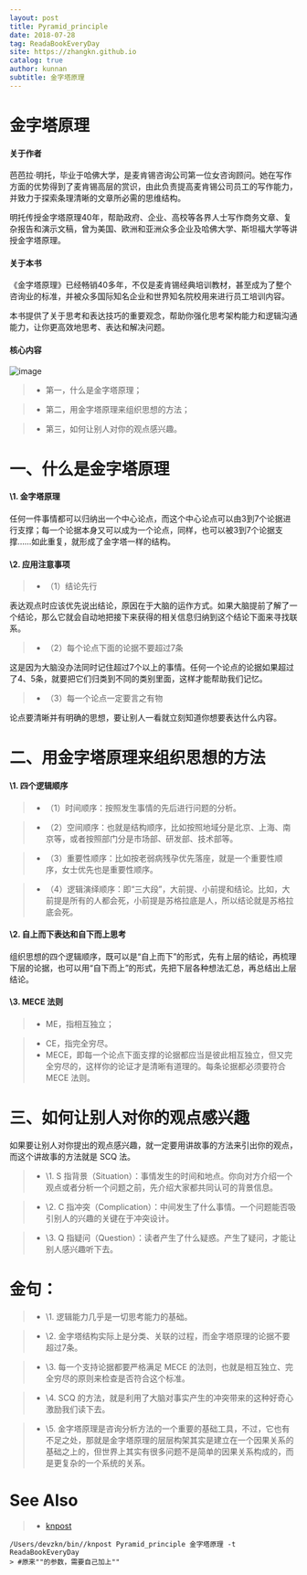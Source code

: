 ```yaml
---
layout: post
title: Pyramid_principle
date: 2018-07-28
tag: ReadaBookEveryDay
site: https://zhangkn.github.io
catalog: true
author: kunnan
subtitle: 金字塔原理
---
```




# 金字塔原理

#### 关于作者

芭芭拉·明托，毕业于哈佛大学，是麦肯锡咨询公司第一位女咨询顾问。她在写作方面的优势得到了麦肯锡高层的赏识，由此负责提高麦肯锡公司员工的写作能力，并致力于探索条理清晰的文章所必需的思维结构。

明托传授金字塔原理40年，帮助政府、企业、高校等各界人士写作商务文章、复杂报告和演示文稿，曾为美国、欧洲和亚洲众多企业及哈佛大学、斯坦福大学等讲授金字塔原理。

#### 关于本书

《金字塔原理》已经畅销40多年，不仅是麦肯锡经典培训教材，甚至成为了整个咨询业的标准，并被众多国际知名企业和世界知名院校用来进行员工培训内容。

本书提供了关于思考和表达技巧的重要观念，帮助你强化思考架构能力和逻辑沟通能力，让你更高效地思考、表达和解决问题。

#### 核心内容

![image](https://ws1.sinaimg.cn/large/af39b376gy1ftpd5q7oa1j21ok19f1kx.jpg)

> * 第一，什么是金字塔原理；

> * 第二，用金字塔原理来组织思想的方法；

> * 第三，如何让别人对你的观点感兴趣。





# 一、什么是金字塔原理

#### \1. 金字塔原理

任何一件事情都可以归纳出一个中心论点，而这个中心论点可以由3到7个论据进行支撑；每一个论据本身又可以成为一个论点，同样，也可以被3到7个论据支撑……如此重复，就形成了金字塔一样的结构。

#### \2. 应用注意事项

> * （1）结论先行

表达观点时应该优先说出结论，原因在于大脑的运作方式。如果大脑提前了解了一个结论，那么它就会自动地把接下来获得的相关信息归纳到这个结论下面来寻找联系。

> * （2）每个论点下面的论据不要超过7条

这是因为大脑没办法同时记住超过7个以上的事情。任何一个论点的论据如果超过了4、5条，就要把它们归类到不同的类别里面，这样才能帮助我们记忆。

> * （3）每一个论点一定要言之有物

论点要清晰并有明确的思想，要让别人一看就立刻知道你想要表达什么内容。

# 二、用金字塔原理来组织思想的方法

#### \1. 四个逻辑顺序

> * （1）时间顺序：按照发生事情的先后进行问题的分析。

> * （2）空间顺序：也就是结构顺序，比如按照地域分是北京、上海、南京等，或者按照部门分是市场部、研发部、技术部等。

> * （3）重要性顺序：比如按老弱病残孕优先落座，就是一个重要性顺序，女士优先也是重要性顺序。

> * （4）逻辑演绎顺序：即“三大段”，大前提、小前提和结论。比如，大前提是所有的人都会死，小前提是苏格拉底是人，所以结论就是苏格拉底会死。

#### \2. 自上而下表达和自下而上思考

组织思想的四个逻辑顺序，既可以是“自上而下”的形式，先有上层的结论，再梳理下层的论据，也可以用“自下而上”的形式，先把下层各种想法汇总，再总结出上层结论。

#### \3. MECE 法则

> * ME，指相互独立；

> * CE，指完全穷尽。
> * MECE，即每一个论点下面支撑的论据都应当是彼此相互独立，但又完全穷尽的，这样你的论证才是清晰有道理的。每条论据都必须要符合 MECE 法则。

# 三、如何让别人对你的观点感兴趣

如果要让别人对你提出的观点感兴趣，就一定要用讲故事的方法来引出你的观点，而这个讲故事的方法就是 SCQ 法。

> * \1. S 指背景（Situation）：事情发生的时间和地点。你向对方介绍一个观点或者分析一个问题之前，先介绍大家都共同认可的背景信息。

> * \2. C 指冲突（Complication）：中间发生了什么事情。一个问题能否吸引别人的兴趣的关键在于冲突设计。

> * \3. Q 指疑问（Question）：读者产生了什么疑惑。产生了疑问，才能让别人感兴趣听下去。

# 金句：

> * \1. 逻辑能力几乎是一切思考能力的基础。

> * \2. 金字塔结构实际上是分类、关联的过程，而金字塔原理的论据不要超过7条。

> * \3. 每一个支持论据都要严格满足 MECE 的法则，也就是相互独立、完全穷尽的原则来检查是否符合这个标准。

> * \4. SCQ 的方法，就是利用了大脑对事实产生的冲突带来的这种好奇心激励我们读下去。

> * \5. 金字塔原理是咨询分析方法的一个重要的基础工具，不过，它也有不足之处，那就是金字塔原理的层层构架其实是建立在一个因果关系的基础之上的，但世界上其实有很多问题不是简单的因果关系构成的，而是更复杂的一个系统的关系。

# See Also 

>* [knpost](https://github.com/zhangkn/KNBin/blob/master/knpost) 
>
```
/Users/devzkn/bin//knpost Pyramid_principle 金字塔原理 -t ReadaBookEveryDay
> #原来""的参数，需要自己加上""
```

